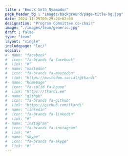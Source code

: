 ```yaml
---
title : "Enock Seth Nyamador"
page_header_bg : "images/background/page-title-bg.jpg"
date: 2024-11-29T09:29:24+02:00
designation: "Program Committee co-chair"
image: "./images/team/generic.jpg"
draft : false
type: "team"
layout: "single"
includepage: "loc/"
social:
#- name: "facebook"
#  icon: "fa-brands fa-facebook"
#  link: "#"
#- name: "mastodon"
#  icon: "fa-brands fa-mastodon"
#  link: "https://mastodon.social/@tkardi"
#- name: "homepage"
#  icon: "fa-solid fa-house"
#  link: "https://tkardi.ee"
#- name: "github"
#  icon: "fa-brands fa-github"
#  link: "https://github.com/tkardi"
#- name: "linkedin"
#  icon: "fa-brands fa-linkedin"
#  link: "#"
#- name: "instagram"
#  icon: "fa-brands fa-instagram"
#  link: "#"
#- name: "skype"
#  icon: "fa-brands fa-skype"
#  link: "#"
---
```

